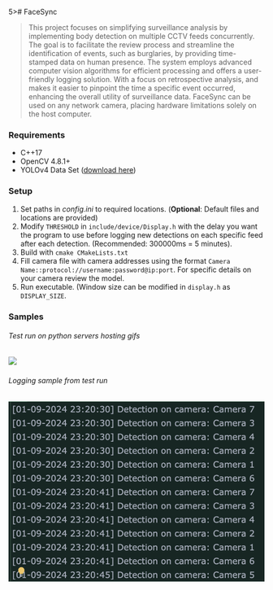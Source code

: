 5># FaceSync
> This project focuses on simplifying surveillance analysis by implementing body detection on multiple CCTV feeds concurrently.
> The goal is to facilitate the review process and streamline the identification of events, such as burglaries, by providing time-stamped data on human presence. The system
> employs advanced computer vision algorithms for efficient processing and offers a user-friendly logging solution. With a focus on retrospective analysis, and
> makes it easier to pinpoint the time a specific event occurred, enhancing the overall utility of surveillance data. FaceSync can be used on any network camera, placing
> hardware limitations solely on the host computer.

### Requirements
- C++17
- OpenCV 4.8.1+
- YOLOv4 Data Set ([download here](https://github.com/AlexeyAB/darknet/tree/master/cfg))

### Setup
1. Set paths in *config.ini* to required locations. (**Optional**: Default files and locations are provided)
2. Modify `THRESHOLD` in `include/device/Display.h` with the delay you want the program to use before logging new detections on each specific feed after each detection. (Recommended: 300000ms = 5 minutes).
3. Build with `cmake CMakeLists.txt`
4. Fill camera file with camera addresses using the format `Camera Name::protocol://username:password@ip:port`. For specific details on your camera review the model.
5. Run executable. (Window size can be modified in `display.h` as `DISPLAY_SIZE`.

### Samples
###### Test run on python servers hosting gifs
![](https://s13.gifyu.com/images/S0KuO.gif)

###### Logging sample from test run
![](https://github.com/0-Eclipse-0/FaceSync/blob/main/docs/logging.png?raw=true)
